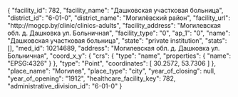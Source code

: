 {
    "facility_id": 782,
    "facility_name": "Дашковская участковая больница",
    "district_id": "6-01-0",
    "district_name": "Могилёвский район",
    "facility_url": "http:\/\/mogcp.by\/clinic\/clinics-adults",
    "facility_address": "Могилевская обл. д. Дашковка ул. Больничная",
    "facility_type": "0",
    "ap_1": "0",
    "name": "Дашковская участковая больница",
    "state": "private institution",
    "stats": [],
    "med_id": 10214689,
    "address": "Могилевская обл. д. Дашковка ул. Больничная",
    "coord_x_y": {
        "crs": {
            "type": "name",
            "properties": {
                "name": "EPSG:4326"
            }
        },
        "type": "Point",
        "coordinates": [
            30.2572,
            53.7306
        ]
    },
    "place_name": "Могилев",
    "place_type": "city",
    "year_of_closing": null,
    "year_of_opening": "1912",
    "healthcare_facility_key": 782,
    "administrative_division_id": "6-01-0"
}